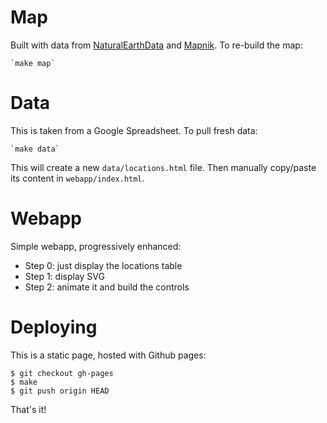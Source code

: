 # Map

Built with data from [NaturalEarthData](https://www.naturalearthdata.com) and
[Mapnik](https://mapnik.org/). To re-build the map:

    `make map`

# Data

This is taken from a Google Spreadsheet. To pull fresh data:

    `make data`

This will create a new `data/locations.html` file. Then manually copy/paste its
content in `webapp/index.html`.

# Webapp

Simple webapp, progressively enhanced:

* Step 0: just display the locations table
* Step 1: display SVG
* Step 2: animate it and build the controls

# Deploying

This is a static page, hosted with Github pages:

    $ git checkout gh-pages
    $ make
    $ git push origin HEAD

That's it!
